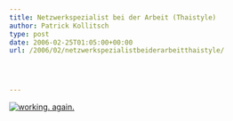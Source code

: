 ```yaml
---
title: Netzwerkspezialist bei der Arbeit (Thaistyle)
author: Patrick Kollitsch
type: post
date: 2006-02-25T01:05:00+00:00
url: /2006/02/netzwerkspezialistbeiderarbeitthaistyle/




---
```

[![working. again.][1]][2]

 [1]: //static.flickr.com/40/104073257_e861f0623c.jpg
 [2]: http://www.flickr.com/photos/schreibblogade/104073257/ "working. again."